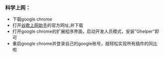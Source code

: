 ### 科学上网：
- 下载google chrome
- 打开[谷歌上网助手](http://googlehelper.net/)的官方网址,并下载
- 打开google chrome的扩展程序界面，启动开发人员模式，安装"Ghelper"即可
- 重启google chrome并登录自己的google账号，就轻松实现所有插件的同比啦
